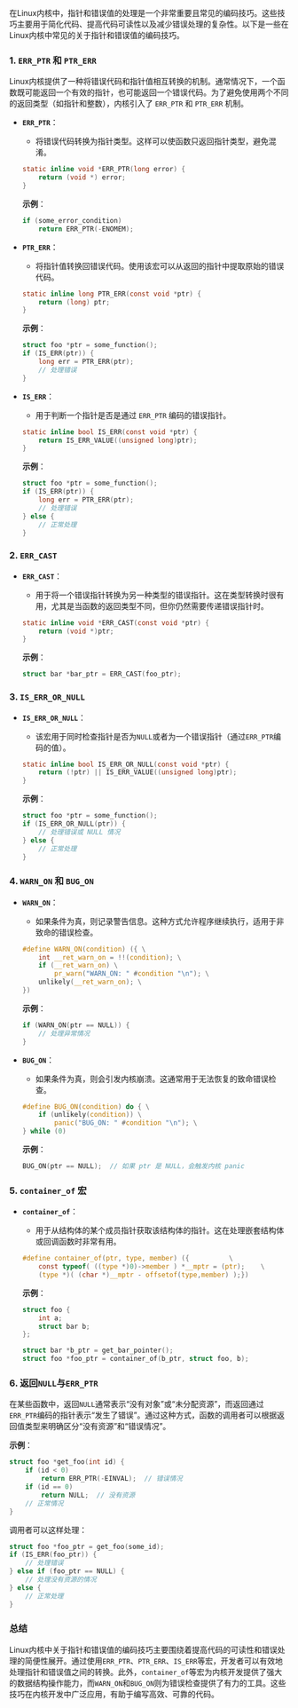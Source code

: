 在Linux内核中，指针和错误值的处理是一个非常重要且常见的编码技巧。这些技巧主要用于简化代码、提高代码可读性以及减少错误处理的复杂性。以下是一些在Linux内核中常见的关于指针和错误值的编码技巧。

### 1. **`ERR_PTR` 和 `PTR_ERR`**

Linux内核提供了一种将错误代码和指针值相互转换的机制。通常情况下，一个函数既可能返回一个有效的指针，也可能返回一个错误代码。为了避免使用两个不同的返回类型（如指针和整数），内核引入了 `ERR_PTR` 和 `PTR_ERR` 机制。

- **`ERR_PTR`**：
    - 将错误代码转换为指针类型。这样可以使函数只返回指针类型，避免混淆。

  ```c
  static inline void *ERR_PTR(long error) {
      return (void *) error;
  }
  ```

  **示例**：
  ```c
  if (some_error_condition)
      return ERR_PTR(-ENOMEM);
  ```

- **`PTR_ERR`**：
    - 将指针值转换回错误代码。使用该宏可以从返回的指针中提取原始的错误代码。

  ```c
  static inline long PTR_ERR(const void *ptr) {
      return (long) ptr;
  }
  ```

  **示例**：
  ```c
  struct foo *ptr = some_function();
  if (IS_ERR(ptr)) {
      long err = PTR_ERR(ptr);
      // 处理错误
  }
  ```

- **`IS_ERR`**：
    - 用于判断一个指针是否是通过 `ERR_PTR` 编码的错误指针。

  ```c
  static inline bool IS_ERR(const void *ptr) {
      return IS_ERR_VALUE((unsigned long)ptr);
  }
  ```

  **示例**：
  ```c
  struct foo *ptr = some_function();
  if (IS_ERR(ptr)) {
      long err = PTR_ERR(ptr);
      // 处理错误
  } else {
      // 正常处理
  }
  ```

### 2. **`ERR_CAST`**

- **`ERR_CAST`**：
    - 用于将一个错误指针转换为另一种类型的错误指针。这在类型转换时很有用，尤其是当函数的返回类型不同，但你仍然需要传递错误指针时。

  ```c
  static inline void *ERR_CAST(const void *ptr) {
      return (void *)ptr;
  }
  ```

  **示例**：
  ```c
  struct bar *bar_ptr = ERR_CAST(foo_ptr);
  ```

### 3. **`IS_ERR_OR_NULL`**

- **`IS_ERR_OR_NULL`**：
    - 该宏用于同时检查指针是否为`NULL`或者为一个错误指针（通过`ERR_PTR`编码的值）。

  ```c
  static inline bool IS_ERR_OR_NULL(const void *ptr) {
      return (!ptr) || IS_ERR_VALUE((unsigned long)ptr);
  }
  ```

  **示例**：
  ```c
  struct foo *ptr = some_function();
  if (IS_ERR_OR_NULL(ptr)) {
      // 处理错误或 NULL 情况
  } else {
      // 正常处理
  }
  ```

### 4. **`WARN_ON` 和 `BUG_ON`**

- **`WARN_ON`**：
    - 如果条件为真，则记录警告信息。这种方式允许程序继续执行，适用于非致命的错误检查。

  ```c
  #define WARN_ON(condition) ({ \
      int __ret_warn_on = !!(condition); \
      if (__ret_warn_on) \
          pr_warn("WARN_ON: " #condition "\n"); \
      unlikely(__ret_warn_on); \
  })
  ```

  **示例**：
  ```c
  if (WARN_ON(ptr == NULL)) {
      // 处理异常情况
  }
  ```

- **`BUG_ON`**：
    - 如果条件为真，则会引发内核崩溃。这通常用于无法恢复的致命错误检查。

  ```c
  #define BUG_ON(condition) do { \
      if (unlikely(condition)) \
          panic("BUG_ON: " #condition "\n"); \
  } while (0)
  ```

  **示例**：
  ```c
  BUG_ON(ptr == NULL);  // 如果 ptr 是 NULL，会触发内核 panic
  ```

### 5. **`container_of` 宏**

- **`container_of`**：
    - 用于从结构体的某个成员指针获取该结构体的指针。这在处理嵌套结构体或回调函数时非常有用。

  ```c
  #define container_of(ptr, type, member) ({          \
      const typeof( ((type *)0)->member ) *__mptr = (ptr);    \
      (type *)( (char *)__mptr - offsetof(type,member) );})
  ```

  **示例**：
  ```c
  struct foo {
      int a;
      struct bar b;
  };

  struct bar *b_ptr = get_bar_pointer();
  struct foo *foo_ptr = container_of(b_ptr, struct foo, b);
  ```

### 6. **返回`NULL`与`ERR_PTR`**

在某些函数中，返回`NULL`通常表示“没有对象”或“未分配资源”，而返回通过`ERR_PTR`编码的指针表示“发生了错误”。通过这种方式，函数的调用者可以根据返回值类型来明确区分“没有资源”和“错误情况”。

**示例**：
```c
struct foo *get_foo(int id) {
    if (id < 0)
        return ERR_PTR(-EINVAL);  // 错误情况
    if (id == 0)
        return NULL;  // 没有资源
    // 正常情况
}
```

调用者可以这样处理：
```c
struct foo *foo_ptr = get_foo(some_id);
if (IS_ERR(foo_ptr)) {
    // 处理错误
} else if (foo_ptr == NULL) {
    // 处理没有资源的情况
} else {
    // 正常处理
}
```

### 总结

Linux内核中关于指针和错误值的编码技巧主要围绕着提高代码的可读性和错误处理的简便性展开。通过使用`ERR_PTR`、`PTR_ERR`、`IS_ERR`等宏，开发者可以有效地处理指针和错误值之间的转换。此外，`container_of`等宏为内核开发提供了强大的数据结构操作能力，而`WARN_ON`和`BUG_ON`则为错误检查提供了有力的工具。这些技巧在内核开发中广泛应用，有助于编写高效、可靠的代码。
